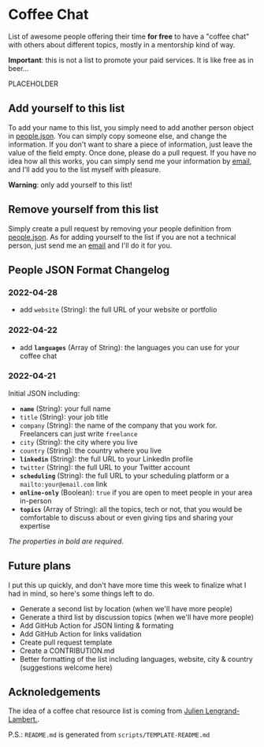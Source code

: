 # Coffee Chat

List of awesome people offering their time **for free** to have a "coffee chat" with others about different topics, mostly in a mentorship kind of way.

**Important**: this is not a list to promote your paid services. It is like free as in beer...

PLACEHOLDER

## Add yourself to this list

To add your name to this list, you simply need to add another person object in [people.json](people.json). You can simply copy someone else, and change the information. If you don't want to share a piece of information, just leave the value of the field empty. Once done, please do a pull request. If you have no idea how all this works, you can simply send me your information by [email](mailto:hi@fred.dev), and I'll add you to the list myself with pleasure.

**Warning**: only add yourself to this list!

## Remove yourself from this list

Simply create a pull request by removing your people definition from [people.json](people.json). As for adding yourself to the list if you are not a technical person, just send me an [email](mailto:hi@fred.dev) and I'll do it for you.

## People JSON Format Changelog

### 2022-04-28

- add `website` (String): the full URL of your website or portfolio

### 2022-04-22

- add **`languages`** (Array of String): the languages you can use for your coffee chat

### 2022-04-21

Initial JSON including:

- **`name`** (String): your full name
- `title` (String): your job title
- `company` (String): the name of the company that you work for. Freelancers can just write `freelance`
- `city` (String): the city where you live
- `country` (String): the country where you live
- **`linkedin`** (String): the full URL to your LinkedIn profile
- `twitter` (String): the full URL to your Twitter account
- **`scheduling`** (String): the full URL to your scheduling platform or a `mailto:your@email.com` link
- **`online-only`** (Boolean): `true` if you are open to meet people in your area in-person
- **`topics`** (Array of String): all the topics, tech or not, that you would be comfortable to discuss about or even giving tips and sharing your expertise

_The properties in bold are required_.

## Future plans

I put this up quickly, and don't have more time this week to finalize what I had in mind, so here's some things left to do.

- Generate a second list by location (when we'll have more people)
- Generate a third list by discussion topics (when we'll have more people)
- Add GitHub Action for JSON linting & formating
- Add GitHub Action for links validation
- Create pull request template
- Create a CONTRIBUTION.md
- Better formatting of the list including languages, website, city & country (suggestions welcome here)

## Acknoledgements

The idea of a coffee chat resource list is coming from [Julien Lengrand-Lambert.](https://www.linkedin.com/in/julienlengrand/).

P.S.: `README.md` is generated from `scripts/TEMPLATE-README.md`

